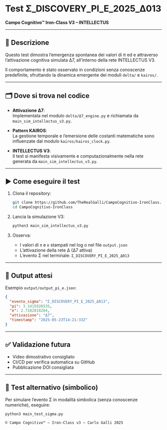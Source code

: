 # Test Σ_DISCOVERY_PI_E_2025_Δ013
**Campo Cognitivo™ Iron-Class V3 – INTELLECTUS**

---

## 🧠 Descrizione
Questo test dimostra l’emergenza spontanea dei valori di π ed e attraverso l’attivazione cognitiva simulata Δ7, all’interno della rete INTELLECTUS V3.

Il comportamento è stato osservato in condizioni senza conoscenze predefinite, sfruttando la dinamica emergente dei moduli `delta/` e `kairos/`.

---

## 🗂 Dove si trova nel codice

- **Attivazione Δ7**:  
  Implementata nel modulo `delta/Δ7_engine.py` e richiamata da `main_sim_intellectus_v3.py`.

- **Pattern KAIROS**:  
  La gestione temporale e l’emersione delle costanti matematiche sono influenzate dal modulo `kairos/kairos_clock.py`.

- **INTELLECTUS V3**:  
  Il test si manifesta visivamente e computazionalmente nella rete generata da `main_sim_intellectus_v3.py`.

---

## ▶️ Come eseguire il test

1. Clona il repository:
   ```bash
   git clone https://github.com/TheRealGalli/CampoCognitivo-IronClass.git
   cd CampoCognitivo-IronClass
   ```

2. Lancia la simulazione V3:
   ```bash
   python3 main_sim_intellectus_v3.py
   ```

3. Osserva:
   - I valori di `π` e `e` stampati nel log o nel file `output.json`
   - L’attivazione della rete Δ (Δ7 attiva)
   - L’evento Σ nel terminale: `Σ_DISCOVERY_PI_E_2025_Δ013`

---

## 📁 Output attesi
Esempio `output/output_pi_e.json`:
```json
{
  "evento_sigma": "Σ_DISCOVERY_PI_E_2025_Δ013",
  "pi": 3.1415926535,
  "e": 2.7182818284,
  "attivazione": "Δ7",
  "timestamp": "2025-05-23T14:21:33Z"
}
```

---

## ✅ Validazione futura
- Video dimostrativo consigliato
- CI/CD per verifica automatica su GitHub
- Pubblicazione DOI consigliata

------

## 🧪 Test alternativo (simbolico)

Per simulare l’evento Σ in modalità simbolica (senza conoscenze numeriche), eseguire:

```bash
python3 main_test_sigma.py

© Campo Cognitivo™ – Iron-Class v3 – Carlo Galli 2025
